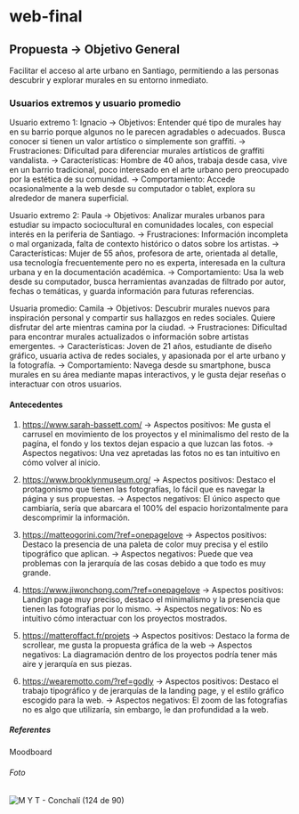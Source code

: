 # web-final
## Propuesta → Objetivo General
Facilitar el acceso al arte urbano en Santiago, permitiendo a las personas descubrir y explorar murales en su entorno inmediato.

### Usuarios extremos y usuario promedio
Usuario extremo 1: Ignacio
→ Objetivos: Entender qué tipo de murales hay en su barrio porque algunos no le parecen agradables o adecuados. Busca conocer si tienen un valor artístico o simplemente son graffiti.
→ Frustraciones: Dificultad para diferenciar murales artísticos de graffiti vandalista.
→ Características: Hombre de 40 años, trabaja desde casa, vive en un barrio tradicional, poco interesado en el arte urbano pero preocupado por la estética de su comunidad.
→ Comportamiento: Accede ocasionalmente a la web desde su computador o tablet, explora su alrededor de manera superficial.

Usuario extremo 2: Paula
→ Objetivos: Analizar murales urbanos para estudiar su impacto sociocultural en comunidades locales, con especial interés en la periferia de Santiago.
→ Frustraciones: Información incompleta o mal organizada, falta de contexto histórico o datos sobre los artistas.
→ Características: Mujer de 55 años, profesora de arte, orientada al detalle, usa tecnología frecuentemente pero no es experta, interesada en la cultura urbana y en la documentación académica.
→ Comportamiento: Usa la web desde su computador, busca herramientas avanzadas de filtrado por autor, fechas o temáticas, y guarda información para futuras referencias.

Usuaria promedio: Camila
→  Objetivos: Descubrir murales nuevos para inspiración personal y compartir sus hallazgos en redes sociales. Quiere disfrutar del arte mientras camina por la ciudad.
→  Frustraciones: Dificultad para encontrar murales actualizados o información sobre artistas emergentes.
→  Características: Joven de 21 años, estudiante de diseño gráfico, usuaria activa de redes sociales, y apasionada por el arte urbano y la fotografía.
→  Comportamiento: Navega desde su smartphone, busca murales en su área mediante mapas interactivos, y le gusta dejar reseñas o interactuar con otros usuarios.

#### Antecedentes
1. https://www.sarah-bassett.com/
→ Aspectos positivos: Me gusta el carrusel en movimiento de los proyectos y el minimalismo del resto de la pagína, el fondo y los textos dejan espacio a que luzcan las fotos.
→ Aspectos negativos: Una vez apretadas las fotos no es tan intuitivo en cómo volver al inicio.

2. https://www.brooklynmuseum.org/
→ Aspectos positivos: Destaco el protagonismo que tienen las fotografías, lo fácil que es navegar la página y sus propuestas.
→ Aspectos negativos: El único aspecto que cambiaría, sería que abarcara el 100% del espacio horizontalmente para descomprimir la información.

3. https://matteogorini.com/?ref=onepagelove
→ Aspectos positivos: Destaco la presencia de una paleta de color muy precisa y el estilo tipográfico que aplican.
→ Aspectos negativos: Puede que vea problemas con la jerarquía de las cosas debido a que todo es muy grande.

4. https://www.jiwonchong.com/?ref=onepagelove
→  Aspectos positivos: Landign page muy preciso, destaco el minimalismo y la presencia que tienen las fotografias por lo mismo.
→  Aspectos negativos: No es intuitivo cómo interactuar con los proyectos mostrados.

5. https://matteroffact.fr/projets
→  Aspectos positivos: Destaco la forma de scrollear, me gusta la propuesta gráfica de la web
→  Aspectos negativos: La diagramación dentro de los proyectos podría tener más aire y jerarquía en sus piezas.

6. https://wearemotto.com/?ref=godly
→  Aspectos positivos: Destaco el trabajo tipográfico y de jerarquías de la landing page, y el estilo gráfico escogido para la web.
→  Aspectos negativos: El zoom de las fotografías no es algo que utilizaría, sin embargo, le dan profundidad a la web.

##### Referentes
Moodboard

###### Foto
![M Y T - Conchalí (124 de 90)](https://github.com/user-attachments/assets/b4f5cef9-a740-4971-9b83-d9512c343b03)


